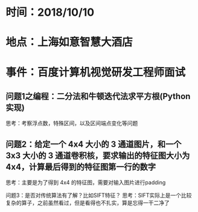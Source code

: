 # 时间：2018/10/10
# 地点：上海如意智慧大酒店
# 事件：百度计算机视觉研发工程师面试

## 问题1之编程：二分法和牛顿迭代法求平方根(Python实现)
思考：考察浮点数，特殊区间，以及区间端点变化等问题

## 问题2：给定一个 4x4 大小的 3 通道图片，和一个 3x3 大小的 3 通道卷积核，要求输出的特征图大小为 4x4，计算最后得到的特征图第一行的数字
思考：主要是为了得到 4x4 的特征图，需要对输入图片进行padding

问题3：是否对传统算法有了解？比如SIFT特征？
思考：SIFT实际上是一个比较复杂的算子，之前虽然看过，但是看得也不扎实，算是忘得一干二净了
